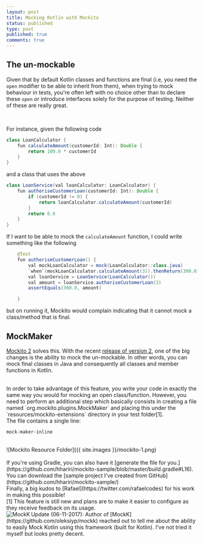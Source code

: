 ```yaml
---
layout: post
title: Mocking Kotlin with Mockito
status: published
type: post
published: true
comments: true
---
```


## The un-mockable 
Given that by default Kotlin classes and functions are final (i.e, you need the `open` modifier to be able to inherit from them), when trying to mock
behaviour in tests, you're often left with no choice other than to declare these `open` or introduce interfaces solely for the purpose of testing. Neither of these are really great.

<br/>

For instance, given the following code 

```java
class LoanCalculator {
    fun calculateAmount(customerId: Int): Double {
        return 100.0 * customerId
    }
}
```

and a class that uses the above

```java
class LoanService(val loanCalculator: LoanCalculator) {
    fun authoriseCustomerLoan(customerId: Int): Double {
        if (customerId != 0) {
            return loanCalculator.calculateAmount(customerId)
        }
        return 0.0
    }
}
```

If I want to be able to mock the `calculateAmount` function, I could write something like the following

```java
    @Test
    fun authoriseCustomerLoan() {
        val mockLoanCalculator = mock(LoanCalculator::class.java)
        `when`(mockLoanCalculator.calculateAmount(3)).thenReturn(300.0)
        val loanService = LoanService(LoanCalculator())
        val amount = loanService.authoriseCustomerLoan(3)
        assertEquals(300.0, amount)

    }
```    

but on running it, Mockito would complain indicating that it cannot mock a class/method that is final.


## MockMaker

[Mockito 2](http://mockito.org/) solves this. With the recent [release of version 2](https://github.com/mockito/mockito/wiki/What's-new-in-Mockito-2), one of the big changes is the ability to mock the un-mockable.
In other words, you can mock final classes in Java and consequently all classes and member functions in Kotlin.

<br/>
In order to take advantage of this feature, you write your code in exactly the same way you would for mocking an open class/function. However, you need to perform an additional step
which basically consists in creating a file named `org.mockito.plugins.MockMaker` and placing this under the `resources/mockito-extensions` directory in your test folder[1].

<br/>
The file contains a single line:

    mock-maker-inline


<br/>
![Mockito Resource Folder]({{ site.images }}/mockito-1.png)
<br/>

<br/>
If you're using Gradle, you can also have it [generate the file for you.](https://github.com/hhariri/mockito-sample/blob/master/build.gradle#L16). You can download the [sample project I've created from GitHub](https://github.com/hhariri/mockito-sample/)


<br/>
Finally, a big kudos to [Rafael](https://twitter.com/rafaelcodes) for his work in making this possible!


<br/>
[1] This feature is still new and plans are to make it easier to configure as they receive feedback on its usage.

<br/>
<img align="left" alt="MockK" src="{{ site.images }}/mockk-1.png" />
Update (06-11-2017): Author of [MockK](https://github.com/oleksiyp/mockk) reached out to tell me about the ability to easily Mock Kotlin using this framework (built for Kotlin). I've not tried it myself but looks pretty decent. 
